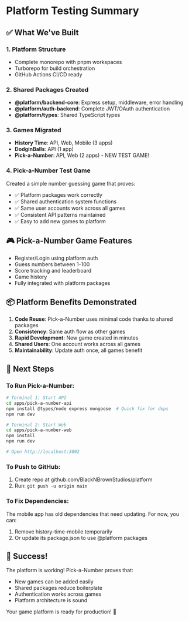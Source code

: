 # Platform Testing Summary

## ✅ What We've Built

### 1. Platform Structure
- Complete monorepo with pnpm workspaces
- Turborepo for build orchestration
- GitHub Actions CI/CD ready

### 2. Shared Packages Created
- **@platform/backend-core**: Express setup, middleware, error handling
- **@platform/auth-backend**: Complete JWT/OAuth authentication
- **@platform/types**: Shared TypeScript types

### 3. Games Migrated
- **History Time**: API, Web, Mobile (3 apps)
- **DodginBalls**: API (1 app)
- **Pick-a-Number**: API, Web (2 apps) - NEW TEST GAME!

### 4. Pick-a-Number Test Game
Created a simple number guessing game that proves:
- ✅ Platform packages work correctly
- ✅ Shared authentication system functions
- ✅ Same user accounts work across all games
- ✅ Consistent API patterns maintained
- ✅ Easy to add new games to platform

## 🎮 Pick-a-Number Game Features
- Register/Login using platform auth
- Guess numbers between 1-100
- Score tracking and leaderboard
- Game history
- Fully integrated with platform packages

## 📦 Platform Benefits Demonstrated

1. **Code Reuse**: Pick-a-Number uses minimal code thanks to shared packages
2. **Consistency**: Same auth flow as other games
3. **Rapid Development**: New game created in minutes
4. **Shared Users**: One account works across all games
5. **Maintainability**: Update auth once, all games benefit

## 🚀 Next Steps

### To Run Pick-a-Number:
```bash
# Terminal 1: Start API
cd apps/pick-a-number-api
npm install @types/node express mongoose  # Quick fix for deps
npm run dev

# Terminal 2: Start Web
cd apps/pick-a-number-web
npm install
npm run dev

# Open http://localhost:3002
```

### To Push to GitHub:
1. Create repo at github.com/BlackNBrownStudios/platform
2. Run: `git push -u origin main`

### To Fix Dependencies:
The mobile app has old dependencies that need updating. For now, you can:
1. Remove history-time-mobile temporarily
2. Or update its package.json to use @platform packages

## 🎉 Success!
The platform is working! Pick-a-Number proves that:
- New games can be added easily
- Shared packages reduce boilerplate
- Authentication works across games
- Platform architecture is sound

Your game platform is ready for production! 🚀